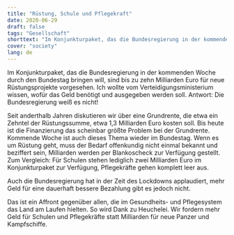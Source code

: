 ```yaml
---
title: "Rüstung, Schule und Pflegekraft"
date: 2020-06-29
draft: false
tags: "Gesellschaft"
shorttext: "Im Konjunkturpaket, das die Bundesregierung in der kommenden Woche durch den Bundestag bringen will, sind bis zu zehn Milliarden Euro für neue Rüstungsprojekte vorgesehen."
cover: "society"
lang: de
---
```


Im Konjunkturpaket, das die Bundesregierung in der kommenden Woche durch den Bundestag bringen will, sind bis zu zehn Milliarden Euro für neue Rüstungsprojekte vorgesehen. Ich wollte vom Verteidigungsministerium wissen, wofür das Geld benötigt und ausgegeben werden soll. Antwort: Die Bundesregierung weiß es nicht!

Seit anderthalb Jahren diskutieren wir über eine Grundrente, die etwa ein Zehntel der Rüstungssumme, etwa 1,3 Milliarden Euro kosten soll. Bis heute ist die Finanzierung das scheinbar größte Problem bei der Grundrente. Kommende Woche ist auch dieses Thema wieder im Bundestag. Wenn es um Rüstung geht, muss der Bedarf offenkundig nicht einmal bekannt und beziffert sein, Milliarden werden per Blankoscheck zur Verfügung gestellt. Zum Vergleich: Für Schulen stehen lediglich zwei Milliarden Euro im Konjunkturpaket zur Verfügung, Pflegekräfte gehen komplett leer aus.

Auch die Bundesregierung hat in der Zeit des Lockdowns applaudiert, mehr Geld für eine dauerhaft bessere Bezahlung gibt es jedoch nicht.

Das ist ein Affront gegenüber allen, die im Gesundheits- und Pflegesystem das Land am Laufen hielten. So wird Dank zu Heuchelei. Wir fordern mehr Geld für Schulen und Pflegekräfte statt Milliarden für neue Panzer und Kampfschiffe.
